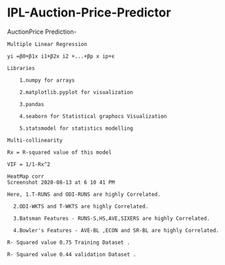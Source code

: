 # IPL-Auction-Price-Predictor
AuctionPrice Prediction-

    Multiple Linear Regression

    yi =β0+β1x i1+β2x i2 +...+βp x ip+ϵ

    Libraries

        1.numpy for arrays

        2.matplotlib.pyplot for visualization

        3.pandas

        4.seaborn for Statistical graphocs Visualization
        
        5.statsmodel for statistics modelling

    Multi-collinearity

    Rx = R-squared value of this model

    VIF = 1/1-Rx^2

    HeatMap corr
    Screenshot 2020-08-13 at 6 10 41 PM

    Here, 1.T-RUNS and ODI-RUNS are highly Correlated.

      2.ODI-WKTS and T-WKTS are highly Correlated.
      
      3.Batsman Features - RUNS-S,HS,AVE,SIXERS are highly Correlated.
      
      4.Bowler's Features - AVE-BL ,ECON and SR-BL are highly Correlated.

    R- Squared value 0.75 Training Dataset .

    R- Squared value 0.44 validation Dataset .
